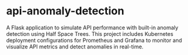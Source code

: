 # api-anomaly-detection
A Flask application to simulate API performance with built-in anomaly detection using Half Space Trees. This project includes Kubernetes deployment configurations for Prometheus and Grafana to monitor and visualize API metrics and detect anomalies in real-time.

